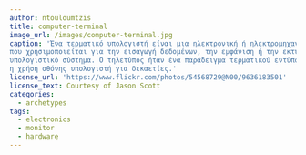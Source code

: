 ```yaml
---
author: ntouloumtzis
title: computer-terminal
image_url: /images/computer-terminal.jpg
caption: 'Ένα τερματικό υπολογιστή είναι μια ηλεκτρονική ή ηλεκτρομηχανική συσκευή υλικού 
που χρησιμοποιείται για την εισαγωγή δεδομένων, την εμφάνιση ή την εκτύπωση δεδομένων από ένα 
υπολογιστικό σύστημα. Ο τηλετύπος ήταν ένα παράδειγμα τερματικού εντύπου πρώιμης ημέρας και προηγήθηκε 
η χρήση οθόνης υπολογιστή για δεκαετίες.'
license_url: 'https://www.flickr.com/photos/54568729@N00/9636183501'
license_text: Courtesy of Jason Scott
categories:
  - archetypes
tags:
  - electronics
  - monitor
  - hardware
---
```

